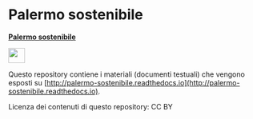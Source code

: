 # Palermo sostenibile


[**Palermo sostenibile**](http://palermo-sostenibile.readthedocs.io)  
<p><img class="imageLeft" style="width: 33px; height: 30px;" src="https://opendata.comune.palermo.it/img/temi/territorio.png"></p>

Questo repository contiene i materiali (documenti testuali) che vengono esposti su [http://palermo-sostenibile.readthedocs.io](http://palermo-sostenibile.readthedocs.io). 


Licenza dei contenuti di questo repository: CC BY 




